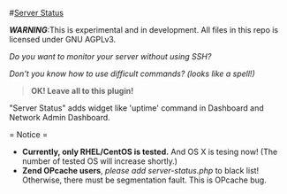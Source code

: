 #[Server Status](http://www.extendwings.com)

***WARNING***:This is experimental and in development. All files in this repo is licensed under GNU AGPLv3.

*Do you want to monitor your server without using SSH?*

*Don't you know how to use difficult commands? (looks like a spell!)*

> **OK! Leave all to this plugin!**

"Server Status" adds widget like 'uptime' command in Dashboard and Network Admin Dashboard.

= Notice =
* **Currently, only RHEL/CentOS is tested.** And OS X is tesing now! (The number of tested OS will increase shortly.)
* **Zend OPcache users**, *please add server-status.php* to black list! Otherwise, there must be segmentation fault. This is OPcache bug.
